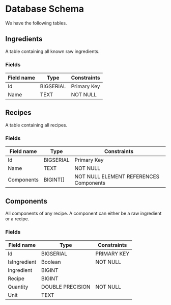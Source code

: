 # Database Schema

We have the following tables.

## Ingredients

A table containing all known raw ingredients.

### Fields

| Field name | Type      | Constraints |
| ---------- | --------- | ----------- |
| Id         | BIGSERIAL | Primary Key |
| Name       | TEXT      | NOT NULL    |

## Recipes

A table containing all recipes.

### Fields

| Field name | Type      | Constraints                            |
| ---------- | --------- | -------------------------------------- |
| Id         | BIGSERIAL | Primary Key                            |
| Name       | TEXT      | NOT NULL                               |
| Components | BIGINT[]  | NOT NULL ELEMENT REFERENCES Components |

## Components

All components of any recipe. A component can either be a raw
ingredient or a recipe.

### Fields

| Field name   | Type             | Constraints |
| ------------ | ---------------- | ----------- |
| Id           | BIGSERIAL        | PRIMARY KEY |
| IsIngredient | Boolean          | NOT NULL    |
| Ingredient   | BIGINT           |             |
| Recipe       | BIGINT           |             |
| Quantity     | DOUBLE PRECISION | NOT NULL    |
| Unit         | TEXT             |             |
